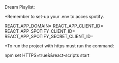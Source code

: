 Dream Playlist:

*Remember to set-up your .env to acces spotify.

REACT_APP_DOMAIN=<YOUR AUTH0 DOMAIN>
REACT_APP_CLIENT_ID=<YOUR AUTH0 CLIENT ID>
REACT_APP_SPOTIFY_CLIENT_ID=<YOUR SPOTIFY CLIENT ID>
REACT_APP_SPOTIFY_SECRET_CLIENT_ID=<YOUR SPOTIFY SECRET CLIENT ID>

*To run the project with https must run the command:

npm set HTTPS=true&&react-scripts start